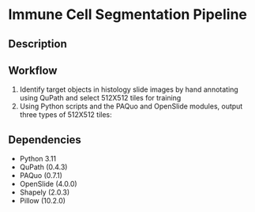 # Immune Cell Segmentation Pipeline

## Description


## Workflow
1. Identify target objects in histology slide images by hand annotating using QuPath and select 512X512 tiles for training
2. Using Python scripts and the PAQuo and OpenSlide modules, output three types of 512X512 tiles:


## Dependencies
* Python 3.11
* QuPath (0.4.3)
* PAQuo (0.7.1)
* OpenSlide (4.0.0)
* Shapely (2.0.3)
* Pillow (10.2.0)